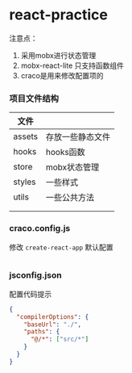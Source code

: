 # react-practice

注意点：

1. 采用mobx进行状态管理
2. mobx-react-lite 只支持函数组件
3. craco是用来修改配置项的

### 项目文件结构

| 文件   |                  |
| ------ | ---------------- |
| assets | 存放一些静态文件 |
| hooks  | hooks函数        |
| store  | mobx状态管理     |
| styles | 一些样式         |
| utils  | 一些公共方法     |
|        |                  |
|        |                  |

### craco.config.js

修改 `create-react-app` 默认配置

```js

```

### jsconfig.json

配置代码提示

```json
{
  "compilerOptions": {
    "baseUrl": "./",
    "paths": {
      "@/*": ["src/*"]
    }
  }
}

```

